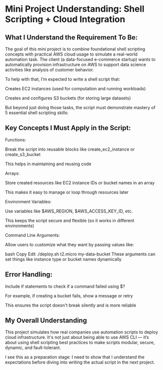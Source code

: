 # Mini Project Understanding: Shell Scripting + Cloud Integration
## What I Understand the Requirement To Be:
The goal of this mini project is to combine foundational shell scripting concepts with practical AWS cloud usage to simulate a real-world automation task. The client (a data-focused e-commerce startup) wants to automatically provision infrastructure on AWS to support data science activities like analysis of customer behavior.

To help with that, I’m expected to write a shell script that:

Creates EC2 instances (used for computation and running workloads)

Creates and configures S3 buckets (for storing large datasets)

But beyond just doing those tasks, the script must demonstrate mastery of 5 essential shell scripting skills:

## Key Concepts I Must Apply in the Script:
Functions:

Break the script into reusable blocks like create_ec2_instance or create_s3_bucket

This helps in maintaining and reusing code

Arrays:

Store created resources like EC2 instance IDs or bucket names in an array

This makes it easy to manage or loop through resources later

Environment Variables:

Use variables like $AWS_REGION, $AWS_ACCESS_KEY_ID, etc.

This keeps the script secure and flexible (so it works in different environments)

Command Line Arguments:

Allow users to customize what they want by passing values like:

bash
Copy
Edit
./deploy.sh t2.micro my-data-bucket
These arguments can set things like instance type or bucket names dynamically

## Error Handling:

Include if statements to check if a command failed using $?

For example, if creating a bucket fails, show a message or retry

This ensures the script doesn't break silently and is more reliable

## My Overall Understanding
This project simulates how real companies use automation scripts to deploy cloud infrastructure. It's not just about being able to use AWS CLI — it’s about using shell scripting best practices to make scripts modular, secure, dynamic, and fault-tolerant.

I see this as a preparation stage: I need to show that I understand the expectations before diving into writing the actual script in the next project.











